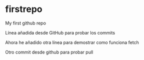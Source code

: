 # firstrepo
My first github repo

Línea añadida desde GitHub para probar los commits

Ahora he añadido otra línea para demostrar como funciona fetch

Otro commit desde github para probar pull
